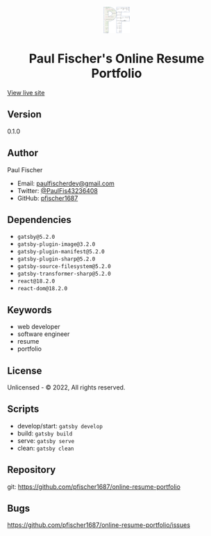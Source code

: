 <p align="center">
  <a href="https://paulfischer.dev/" target="_blank" rel="noreferrer">
    <img alt="PF logo" src="./src/images/favicon.png" width="60" />
  </a>
</p>
<h1 align="center">
  Paul Fischer's Online Resume Portfolio
</h1>

<a href="https://paulfischer.dev/" target="_blank" rel="noreferrer">View live site</a>

## Version

0.1.0

## Author

Paul Fischer

- Email: paulfischerdev@gmail.com
- Twitter: <a href="https://twitter.com/PaulFis43236408" target="_blank" rel="noreferrer">@PaulFis43236408</a>
- GitHub: <a href="https://github.com/pfischer1687" target="_blank" rel="noreferrer">pfischer1687</a>

## Dependencies

- `gatsby@5.2.0`
- `gatsby-plugin-image@3.2.0`
- `gatsby-plugin-manifest@5.2.0`
- `gatsby-plugin-sharp@5.2.0`
- `gatsby-source-filesystem@5.2.0`
- `gatsby-transformer-sharp@5.2.0`
- `react@18.2.0`
- `react-dom@18.2.0`

## Keywords

- web developer
- software engineer
- resume
- portfolio

## License

Unlicensed - © 2022, All rights reserved.

## Scripts

- develop/start: `gatsby develop`
- build: `gatsby build`
- serve: `gatsby serve`
- clean: `gatsby clean`

## Repository

git: <a href="https://github.com/pfischer1687/online-resume-portfolio" target="_blank" rel="noreferrer">https://github.com/pfischer1687/online-resume-portfolio</a>

## Bugs

<a href="https://github.com/pfischer1687/online-resume-portfolio/issues" target="_blank" rel="noreferrer">https://github.com/pfischer1687/online-resume-portfolio/issues</a>
